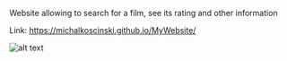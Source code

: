 Website allowing to search for a film, see its rating and other information

Link: https://michalkoscinski.github.io/MyWebsite/

![alt text](https://i.ibb.co/G9Qbvgj/Old-Portfolio.png)

